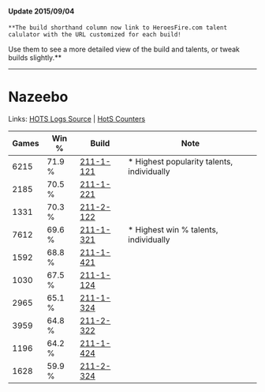 #### Update 2015/09/04
    **The build shorthand column now link to HeroesFire.com talent calulator with the URL customized for each build!  
Use them to see a more detailed view of the build and talents, or tweak builds slightly.**

***

# Nazeebo

Links: [HOTS Logs Source](https://www.hotslogs.com/Sitewide/HeroDetails?Hero=Nazeebo) | [HotS Counters](http://hotscounters.com/#/hero/Nazeebo)

Games  | Win %  | Build     | Note
-----  | -----  | -----     | ----
6215   | 71.9 % | [211-1-121](http://www.heroesfire.com/hots/talent-calculator/nazeebo#kCqH) | * Highest popularity talents, individually
2185   | 70.5 % | [211-1-221](http://www.heroesfire.com/hots/talent-calculator/nazeebo#kCrr) | 
1331   | 70.3 % | [211-2-122](http://www.heroesfire.com/hots/talent-calculator/nazeebo#kD3w) | 
7612   | 69.6 % | [211-1-321](http://www.heroesfire.com/hots/talent-calculator/nazeebo#kCtP) | * Highest win % talents, individually
1592   | 68.8 % | [211-1-421](http://www.heroesfire.com/hots/talent-calculator/nazeebo#kCuz) | 
1030   | 67.5 % | [211-1-124](http://www.heroesfire.com/hots/talent-calculator/nazeebo#kCqK) | 
2965   | 65.1 % | [211-1-324](http://www.heroesfire.com/hots/talent-calculator/nazeebo#kCtS) | 
3959   | 64.8 % | [211-2-322](http://www.heroesfire.com/hots/talent-calculator/nazeebo#kD72) | 
1196   | 64.2 % | [211-1-424](http://www.heroesfire.com/hots/talent-calculator/nazeebo#kCv0) | 
1628   | 59.9 % | [211-2-324](http://www.heroesfire.com/hots/talent-calculator/nazeebo#kD74) | 

